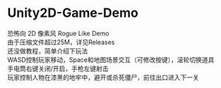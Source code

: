 # Unity2D-Game-Demo
恐怖向 2D 像素风 Rogue Like Demo  
由于压缩文件超过25M，详见Releases  
还没做教程，简单介绍下玩法  
WASD控制玩家移动，Space和地图场景交互（可修改按键），滚轮切换道具  
手电筒右键关闭/开启，手枪左键射击  
玩家控制人物在漆黑的地牢中，避开或杀死僵尸，前往出口进入下一关
